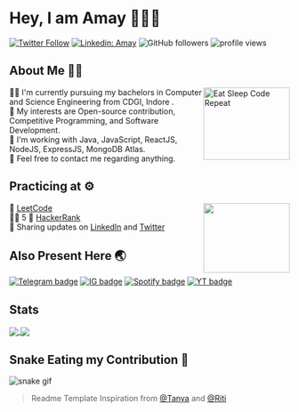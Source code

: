 # Hey, I am Amay 👋👨‍💻
[![Twitter Follow](https://img.shields.io/twitter/follow/BrajBliss?label=Follow)](https://twitter.com/intent/follow?screen_name=BrajBliss)
[![Linkedin: Amay](https://img.shields.io/badge/-Amay-blue?style=flat-square&logo=Linkedin&logoColor=white&link=https://www.linkedin.com/in/brajbliss/)](https://www.linkedin.com/in/tanyarajhans/)
![GitHub followers](https://img.shields.io/github/followers/vrindavan?label=Follow&style=social)
<img alt = "profile views" src="https://komarev.com/ghpvc/?username=vrindavan&color=brightgreen">  

## About Me 🙋‍♂️
<img alt="Eat Sleep Code Repeat" src="https://c.tenor.com/_DOBjnGspYAAAAAC/code-coding.gif" align="right" width="155" height="130"/>
👨‍🎓 I'm currently pursuing my bachelors in Computer and Science Engineering from CDGI, Indore . <br>
🤯 My interests are Open-source contribution, Competitive Programming, and Software Development. <br>
🌱 I'm working with Java, JavaScript, ReactJS, NodeJS, ExpressJS, MongoDB Atlas. <br>
📧 Feel free to contact me regarding anything.

## Practicing at ⚙️ 
<a href="https://www.linkedin.com/in/brajbliss/"><img src="https://cdn.spark.app/media/scanunlimited/image/cat_typing.gif?raw=true" align="right" width="155" height="125"></a>
🤧 [LeetCode](https://leetcode.com/BrajBliss/)<br>
😮‍💨 5 🌟 [HackerRank](https://www.hackerrank.com/BrajBliss)<br>
🤗 Sharing updates on [LinkedIn](https://linkedin.com/in/brajbliss) and [Twitter](https://twitter.com/BrajBliss)

## Also Present Here 🌏
[![Telegram badge](https://img.shields.io/badge/Telegram-2CA5E0?style=for-the-badge&logo=telegram&logoColor=white)](https://telegram.me/BrajBliss)
[![IG badge](https://img.shields.io/badge/Instagram-E4405F?style=for-the-badge&logo=instagram&logoColor=white)](https://instagram.com/BrajBlisss)
[![Spotify badge](https://img.shields.io/badge/Spotify-1ED760?&style=for-the-badge&logo=spotify&logoColor=white)](https://open.spotify.com/user/55m1lujjgt8airyq3b4kexcva)
[![YT badge](https://img.shields.io/badge/YouTube-FF0000?style=for-the-badge&logo=youtube&logoColor=white)](https://www.youtube.com/amayy)

## Stats

<a href="https://github.com/vrindavan">
  <img align="center" src="https://github-readme-stats.vercel.app/api?username=vrindavan&theme=aura&show_icons=true&include_all_commits=true" />
</a>
<a href="https://github.com/vrindavan">
  <img align="center" src="https://github-readme-stats.vercel.app/api/top-langs/?username=vrindavan&layout=compact" />
</a>

## Snake Eating my Contribution 🐍

![snake gif](https://github.com/vrindavan/vrindavan/blob/output/github-contribution-grid-snake.svg)

> Readme Template Inspiration from [@Tanya](https://github.com/tanyarajhans) and [@Riti](https://github.com/riti2409)
